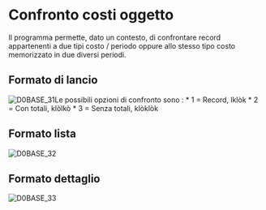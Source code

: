 # Confronto costi oggetto
Il programma permette, dato un contesto, di confrontare record appartenenti a due tipi costo / periodo oppure allo stesso tipo costo memorizzato in due diversi periodi.

## Formato di lancio
![D0BASE_31](https://doc.smeup.com/immagini/MBDOC_OGG-P_D0UT01A/D0BASE_31.png)Le possibili opzioni di confronto sono : 
 \* 1 = Record, lklòk
 \* 2 = Con totali, klòlkò
 \* 3 = Senza totali,  klòklòk

## Formato lista
![D0BASE_32](https://doc.smeup.com/immagini/MBDOC_OGG-P_D0UT01A/D0BASE_32.png)
## Formato dettaglio
![D0BASE_33](https://doc.smeup.com/immagini/MBDOC_OGG-P_D0UT01A/D0BASE_33.png)